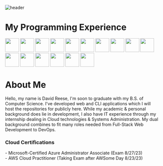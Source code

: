 ![header](https://capsule-render.vercel.app/api?text=Let's%20Build%20Some%20Apps!🛠️&animation=fadeIn&type=waving&color=gradient&height=200&fontSize=60&fontAlignY=45)
<link rel="stylesheet" href="https://cdn.jsdelivr.net/gh/devicons/devicon@v2.15.1/devicon.min.css">

<h1> My Programming Experience </h1>
<p align="left">
  <a href="https://visualstudio.microsoft.com/vs/features/"><img src="https://cdn.jsdelivr.net/gh/devicons/devicon/icons/visualstudio/visualstudio-plain.svg" width="45" height="45"/></a>
  <a href="https://learn.microsoft.com/en-us/dotnet/core/introduction"><img src="https://cdn.jsdelivr.net/gh/devicons/devicon/icons/dotnetcore/dotnetcore-original.svg" width="45" height="45"/></a>
  <a href="https://learn.microsoft.com/en-us/dotnet/csharp/"><img src="https://cdn.jsdelivr.net/gh/devicons/devicon/icons/csharp/csharp-original.svg" width="45" height="45"/></a>
  <a href="https://en.cppreference.com/w/"><img src="https://cdn.jsdelivr.net/gh/devicons/devicon/icons/cplusplus/cplusplus-original.svg" width="45" height="45"/></a>
  <a href="https://www.redhat.com/en/technologies/linux-platforms/enterprise-linux"><img src="https://cdn.jsdelivr.net/gh/devicons/devicon/icons/redhat/redhat-original.svg" width="45" height="45"/></a>
  <a href="https://svelte.dev/"><img src="https://cdn.jsdelivr.net/gh/devicons/devicon/icons/svelte/svelte-original.svg" width="45" height="45"/></a>
  <a href="https://aws.amazon.com/"><img src="https://cdn.jsdelivr.net/gh/devicons/devicon/icons/amazonwebservices/amazonwebservices-original.svg" width="45" height="45"/></a>
  <a href="https://www.javascript.com/"><img src="https://cdn.jsdelivr.net/gh/devicons/devicon/icons/javascript/javascript-original.svg" width="45" height="45"/></a>
  <a href="https://www.mongodb.com/"><img src="https://cdn.jsdelivr.net/gh/devicons/devicon/icons/mongodb/mongodb-original.svg" width="45" height="45"/></a>
  <a href="https://neovim.io/"><img src="https://cdn.jsdelivr.net/gh/devicons/devicon/icons/vim/vim-original.svg" width="45" height="45"/></a>
  <a href="https://www.gnu.org/software/bash/manual/html_node/index.html"><img src="https://cdn.jsdelivr.net/gh/devicons/devicon/icons/bash/bash-original.svg" width="45" height="45"/></a>
  <a href="https://www.ansible.com/"><img src="https://cdn.jsdelivr.net/gh/devicons/devicon/icons/ansible/ansible-original.svg" width="45" height="45"/></a>
  <a href="https://www.mysql.com/"><img src="https://cdn.jsdelivr.net/gh/devicons/devicon/icons/mysql/mysql-original.svg" width="45" height="45"/></a>
  <a href="https://azure.microsoft.com/en-us/"><img src="https://cdn.jsdelivr.net/gh/devicons/devicon/icons/azure/azure-original.svg" width="45" height="45"/></a>
  <a href="https://react.dev/"><img src="https://cdn.jsdelivr.net/gh/devicons/devicon/icons/react/react-original.svg" width="45" height="45"/></a>
  <a href="https://go.dev/"><img src="https://cdn.jsdelivr.net/gh/devicons/devicon/icons/go/go-original.svg" width="45" height="45"/></a>
  
</p>

<h1> About Me </h1>

Hello, my name is David Reese, I'm soon to graduate with my B.S. of Computer Science. I've developed web and CLI applications which I will host the repositories for publicly here. While my academic & personal background does lie in development, I also have IT experience through my internship dealing in Cloud technologies & Systems Administration. My dual background combines to fit many roles needed from Full-Stack Web Development to DevOps.

<h3>Cloud Certifications</h3>
- Microsoft-Certified Azure Administrator Associate (Exam 8/27/23) <br>
- AWS Cloud Practitioner (Taking Exam after AWSome Day 8/23/23)


